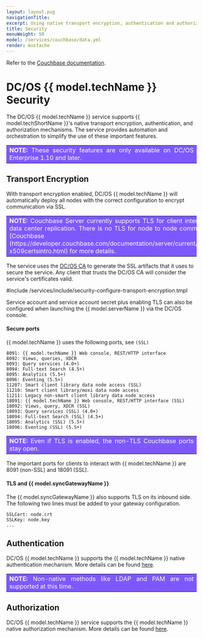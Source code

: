 ```yaml
---
layout: layout.pug
navigationTitle:
excerpt: Using native transport encryption, authentication and authorization on Couchbase
title: Security
menuWeight: 50
model: /services/couchbase/data.yml
render: mustache
---
```



Refer to the [Couchbase documentation](https://developer.couchbase.com/documentation/server/current/security/security-x509certsintro.html).


# DC/OS {{ model.techName }} Security

The DC/OS {{ model.techName }} service supports {{ model.techShortName }}'s native transport encryption, authentication, and authorization mechanisms. The service provides automation and orchestration to simplify the use of these important features.

<table class=“table note” bgcolor=#7d58ff>
<tr> 
  <td align=justify style=color:white><strong>NOTE:</strong> These security features are only available on DC/OS Enterprise 1.10 and later.</td> 
</tr> 
</table>

## Transport Encryption

With transport encryption enabled, DC/OS {{ model.techName }} will automatically deploy all nodes with the correct configuration to encrypt communication via SSL.

<table class=“table note” bgcolor=#7d58ff>
<tr> 
  <td align=justify style=color:white><strong>NOTE:</strong> Couchbase Server currently supports TLS for client interactions and cross data center replication. There is no TLS for node to node communication. See the [Couchbase documentation](https://developer.couchbase.com/documentation/server/current/security/security-x509certsintro.html) for more details.</td> 
</tr> 
</table>

The service uses the [DC/OS CA](/latest/security/ent/tls-ssl/) to generate the SSL artifacts that it uses to secure the service. Any client that trusts the DC/OS CA will consider the service's certificates valid.

#include /services/include/security-configure-transport-encryption.tmpl

Service account and service account secret plus enabling TLS can also be configured when launching the {{ model.serverName }} via the DC/OS console.

#### Secure ports

{{ model.techName }} uses the following ports, see `(SSL)`
```
8091: {{ model.techName }} Web console, REST/HTTP interface
8092: Views, queries, XDCR
8093: Query services (4.0+)
8094: Full-text Search (4.5+)
8095: Analytics (5.5+)
8096: Eventing (5.5+)
11207: Smart client library data node access (SSL)
11210: Smart client library/moxi data node access
11211: Legacy non-smart client library data node access
18091: {{ model.techName }} Web console, REST/HTTP interface (SSL)
18092: Views, query, XDCR (SSL)
18093: Query services (SSL) (4.0+)
18094: Full-text Search (SSL) (4.5+)
18095: Analytics (SSL) (5.5+)
18096: Eventing (SSL) (5.5+)
```

<table class=“table note” bgcolor=#7d58ff>
<tr> 
  <td align=justify style=color:white><strong>NOTE:</strong> Even if TLS is enabled, the non-TLS Couchbase ports stay open.</td> 
</tr> 
</table>



The important ports for clients to interact with {{ model.techName }} are 8091 (non-SSL) and 18091 (SSL).

#### TLS and {{ model.syncGatewayName }}

The {{ model.syncGatewayName }} also supports TLS on its inbound side. The following two lines must be added to your gateway configuration.

```
SSLCert: node.crt
SSLKey: node.key
...
```

## Authentication

DC/OS {{ model.techName }} supports the {{ model.techName }} native authentication mechanism. More details can be found [here](https://developer.couchbase.com/documentation/server/current/security/security-authentication.html).

<table class=“table note” bgcolor=#7d58ff>
<tr> 
  <td align=justify style=color:white><strong>NOTE:</strong> Non-native methods like LDAP and PAM are not supported at this time.</td> 
</tr> 
</table>



## Authorization

DC/OS {{ model.techName }} service supports the {{ model.techName }} native authorization mechanism. More details can be found [here](https://developer.couchbase.com/documentation/server/current/security/security-authorization.html).
